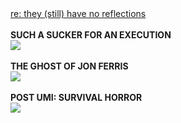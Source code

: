 <html lang="en">
<head>
  <meta charset="UTF-8">
  <meta name="viewport" content="width=device-width, initial-scale=1.0">
  <title>ininteligible</title>
  <style>

    :root {
      --bg-color: #111;
      --text-color: #f8f8f2;
      --link-color: #ff4971; /* Neon red for links and bold text */
      --sepia-color: #c0c090; /* Nuevo color sepia */
    }

    body {
      background-color: var(--bg-color);
      color: var(--text-color);
      font-family: 'Crystal', Arial, sans-serif; /* Use custom font first */
      transition: background-color 0.5s, color 0.5s;
    }

    a {
      color: var(--link-color);
    }

    strong {
      color: var(--link-color);
    }

    #text {
      display: inline-block;
      overflow: hidden;
      white-space: nowrap;
      border-right: 0.15em solid var(--text-color);
      animation: typing 4s steps(14), blink-caret 0.75s step-end infinite;
    }
    @keyframes typing {
      from {
        width: 0;
      }
      to {
        width: 100%;
      }
    }
    @keyframes blink-caret {
      from,
      to {
        border-color: transparent;
      }
      50% {
        border-color: var(--text-color);
      }
    }
    #cat {
      font-family: monospace;
      white-space: pre;
      font-size: 20px;
    }
    #textBubble {
      background-color: #28282B;
      border-radius: 10px;
      padding: 10px;
      margin-top: 20px;
    }
  </style>
</head>

<body>
  <a href="/uploads/foryoureyes/theystillhavenoreflections.mov">re: they (still) have no reflections</a><br>
<br>
<b>SUCH A SUCKER FOR AN EXECUTION</b><br>
<img src="https://ininteligible.com/uploads/foryoureyes/koolaid.png"><br>
<br>
<b>THE GHOST OF JON FERRIS</b><br>
<img src="https://ininteligible.com/uploads/foryoureyes/ferris.png"><br>
<br>
<b>POST UMI: SURVIVAL HORROR</b><br>
<img src="https://ininteligible.com/uploads/foryoureyes/postumisurvivalhorror.PNG"><br>

</body>

</html>
